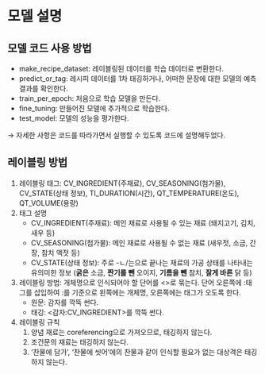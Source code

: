 # 모델 설명

## 모델 코드 사용 방법

- make_recipe_dataset: 레이블링된 데이터를 학습 데이터로 변환한다.
- predict_or_tag: 레시피 데이터를 1차 태깅하거나, 어떠한 문장에 대한 모델의 예측 결과를 확인한다.
- train_per_epoch: 처음으로 학습 모델을 만든다.
- fine_tuning: 만들어진 모델에 추가적으로 학습한다.
- test_model: 모델의 성능을 평가한다.

→ 자세한 사항은 코드를 따라가면서 실행할 수 있도록 코드에 설명해두었다.

## 레이블링 방법

1. 레이블링 태그: CV_INGREDIENT(주재료), CV_SEASONING(첨가물), CV_STATE(상태 정보), TI_DURATION(시간), QT_TEMPERATURE(온도), QT_VOLUME(용량)
2. 태그 설명
    - CV_INGREDIENT(주재료): 메인 재료로 사용될 수 있는 재료 (돼지고기, 김치, 새우 등)
    - CV_SEASONING(첨가물): 메인 재료로 사용될 수 없는 재료 (새우젓, 소금, 간장, 참치 액젓 등)
    - CV_STATE(상태 정보): 주로 -ㄴ/는으로 끝나는 재료의 가공 상태를 나타내는 유의미한 정보 (**굵은** 소금, **짠기를 뺀** 오이지, **기름을 뺀** 참치, **잘게 바른** 닭 등)
3. 레이블링 방법: 개체명으로 인식되어야 할 단어를 <>로 묶는다. 단어 오른쪽에 :태그를 삽입하여 :를 기준으로 왼쪽에는 개체명, 오른쪽에는 태그가 오도록 한다.
    - 원문: 감자를 깍뚝 썬다.
    - 태깅: <감자:CV_INGREDIENT>를 깍뚝 썬다.
4. 레이블링 규칙
    1. 양념 재료는 coreferencing으로 가져오므로, 태깅하지 않는다.
    2. 조건문의 재료는 태깅하지 않는다.
    3. ‘찬물에 담가’, ‘찬물에 씻어’에의 찬물과 같이 인식할 필요가 없는 대상격은 태깅하지 않는다.
